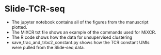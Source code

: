 # Slide-TCR-seq
- The jupyter notebook contains all of the figures from the manuscript plotted.
- The MiXCR txt file shows an example of the commands used for MiXCR.
- The R code shows how the data for unsupervised clustering 
- save_trac_and_trbc2_constant.py shows how the TCR constant UMIs were pulled from the Slide-seq data.
